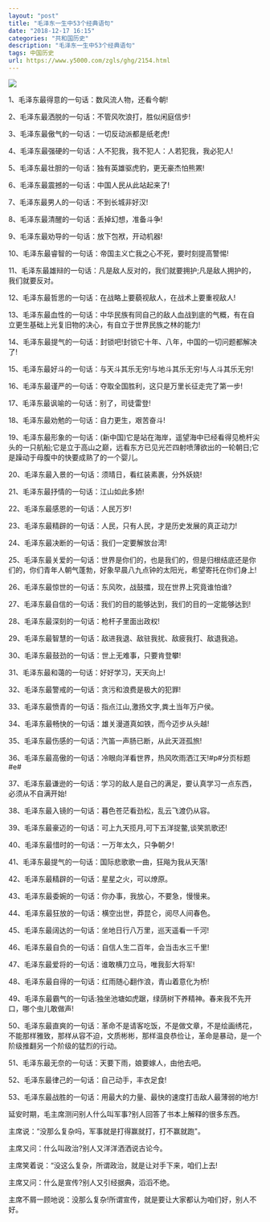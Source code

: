 ```yaml
---
layout: "post"
title: "毛泽东一生中53个经典语句"
date: "2018-12-17 16:15"
categories: "共和国历史"
description: "毛泽东一生中53个经典语句"
tags: 中国历史
url: https://www.y5000.com/zgls/ghg/2154.html
---
```






[![](https://img.y5000.com/uploads/allimg/151006/4-151006200234R4.jpg)](https://www.y5000.com)

1、毛泽东最得意的一句话：数风流人物，还看今朝!

2、毛泽东最洒脱的一句话：不管风吹浪打，胜似闲庭信步!

3、毛泽东最傲气的一句话：一切反动派都是纸老虎!

4、毛泽东最强硬的一句话：人不犯我，我不犯人：人若犯我，我必犯人!

5、毛泽东最壮胆的一句话：独有英雄驱虎豹，更无豪杰怕熊罴!

6、毛泽东最震撼的一句话：中国人民从此站起来了!

7、毛泽东最男人的一句话：不到长城非好汉!

8、毛泽东最清醒的一句话：丢掉幻想，准备斗争!

9、毛泽东最劝导的一句话：放下包袱，开动机器!

10、毛泽东最睿智的一句话：帝国主义亡我之心不死，要时刻提高警惕!

11、毛泽东最雄辩的一句话：凡是敌人反对的，我们就要拥护;凡是敌人拥护的，我们就要反对。

12、毛泽东最哲思的一句话：在战略上要藐视敌人，在战术上要重视敌人!

13、毛泽东最血性的一句话：中华民族有同自己的敌人血战到底的气概，有在自立更生基础上光复旧物的决心，有自立于世界民族之林的能力!

14、毛泽东最提气的一句话：封锁吧!封锁它十年、八年，中国的一切问题都解决了!

15、毛泽东最好斗的一句话：与天斗其乐无穷!与地斗其乐无穷!与人斗其乐无穷!

16、毛泽东最谨严的一句话：夺取全国胜利，这只是万里长征走完了第一步!

17、毛泽东最讽喻的一句话：别了，司徒雷登!

18、毛泽东最劝勉的一句话：自力更生，艰苦奋斗!

19、毛泽东最形象的一句话：(新中国)它是站在海岸，遥望海中已经看得见桅杆尖头的一只航船;它是立于高山之巅，远看东方已见光芒四射喷薄欲出的一轮朝日;它是躁动于母腹中的快要成熟了的一个婴儿。

20、毛泽东最入景的一句话：须晴日，看红装素裹，分外妖娆!

21、毛泽东最抒情的一句话：江山如此多娇!

22、毛泽东最感恩的一句话：人民万岁!

23、毛泽东最精辟的一句话：人民，只有人民，才是历史发展的真正动力!

24、毛泽东最决断的一句话：我们一定要解放台湾!

25、毛泽东最关爱的一句话：世界是你们的，也是我们的，但是归根结底还是你们的，你们青年人朝气蓬勃，好象早晨八九点钟的太阳光，希望寄托在你们身上!

26、毛泽东最惊世的一句话：东风吹，战鼓擂，现在世界上究竟谁怕谁?

27、毛泽东最自信的一句话：我们的目的能够达到，我们的目的一定能够达到!

28、毛泽东最深刻的一句话：枪杆子里面出政权!

29、毛泽东最智慧的一句话：敌进我退、敌驻我扰、敌疲我打、敌退我追。

30、毛泽东最鼓劲的一句话：世上无难事，只要肯登攀!

31、毛泽东最和蔼的一句话：好好学习，天天向上!

32、毛泽东最警戒的一句话：贪污和浪费是极大的犯罪!

33、毛泽东最愤青的一句话：指点江山,激扬文字,粪土当年万户侯。

34、毛泽东最畅快的一句话：雄关漫道真如铁，而今迈步从头越!

35、毛泽东最伤感的一句话：汽笛一声肠已断，从此天涯孤旅!

36、毛泽东最高傲的一句话：冷眼向洋看世界，热风吹雨洒江天!#p#分页标题#e#

37、毛泽东最谦逊的一句话：学习的敌人是自己的满足，要认真学习一点东西，必须从不自满开始!

38、毛泽东最入镜的一句话：暮色苍茫看劲松，乱云飞渡仍从容。

39、毛泽东最豪迈的一句话：可上九天揽月,可下五洋捉鳖,谈笑凯歌还!

40、毛泽东最惜时的一句话：一万年太久，只争朝夕!

41、毛泽东最提气的一句话：国际悲歌歌一曲，狂飚为我从天落!

42、毛泽东最精辟的一句话：星星之火，可以燎原。

43、毛泽东最委婉的一句话：你办事，我放心，不要急，慢慢来。

44、毛泽东最狂放的一句话：横空出世，莽昆仑，阅尽人间春色。

45、毛泽东最阔达的一句话：坐地日行八万里，巡天遥看一千河!

46、毛泽东最自负的一句话：自信人生二百年，会当击水三千里!

47、毛泽东最爱将的一句话：谁敢横刀立马，唯我彭大将军!

48、毛泽东最自得的一句话：红雨随心翻作浪，青山着意化为桥!

49、毛泽东最霸气的一句话:独坐池塘如虎踞，绿荫树下养精神。春来我不先开口，哪个虫儿敢做声!

50、毛泽东最直爽的一句话：革命不是请客吃饭，不是做文章，不是绘画绣花，不能那样雅致，那样从容不迫，文质彬彬，那样温良恭俭让，革命是暴动，是一个阶级推翻另一个阶级的猛烈的行动。

51、毛泽东最无奈的一句话：天要下雨，娘要嫁人，由他去吧。

52、毛泽东最律己的一句话：自己动手，丰衣足食!

53、毛泽东最战胜的一句话：用最大的力量、最快的速度打击敌人最薄弱的地方!

延安时期，毛主席测问别人什么叫军事?别人回答了书本上解释的很多东西。

主席说：“没那么复杂吗，军事就是打得赢就打，打不赢就跑"。

主席又问：什么叫政治?别人又洋洋洒洒说古论今。

主席笑着说：“没这么复杂，所谓政治，就是让对手下来，咱们上去!

主席又问：什么是宣传?别人又引经据典，滔滔不绝。

主席不屑一顾地说：没那么复杂!所谓宣传，就是要让大家都认为咱们好，别人不好。
